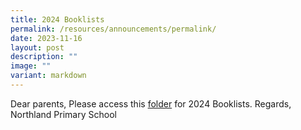```yaml
---
title: 2024 Booklists
permalink: /resources/announcements/permalink/
date: 2023-11-16
layout: post
description: ""
image: ""
variant: markdown
---
```

Dear parents,
Please access this [folder](https://drive.google.com/drive/folders/1X12rtSjdvp22B4_p4cPbv9UTx1ig4PQv?usp=sharing) for 2024 Booklists.
Regards,
Northland Primary School